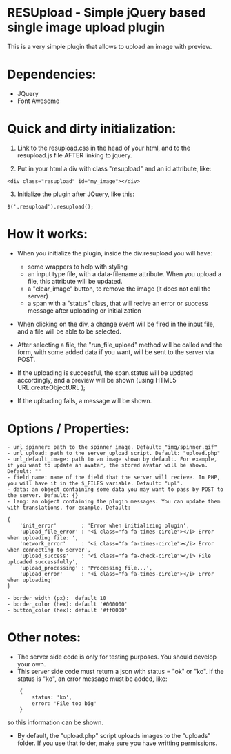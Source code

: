 # RESUpload - Simple jQuery based single image upload plugin

This is a very simple plugin that allows to upload an image with preview.

# Dependencies:
- JQuery
- Font Awesome





# Quick and dirty initialization:
	
1. Link to the resupload.css in the head of your html, and to the resupload.js file AFTER linking to jquery.

2. Put in your html a div with class "resupload" and an id attribute, like:
		
```
<div class="resupload" id="my_image"></div>
```

3. Initialize the plugin after JQuery, like this:

```
$('.resupload').resupload();
```


# How it works:

- When you initialize the plugin, inside the div.resupload you will have:
	- some wrappers to help with styling
	- an input type file, with a data-filename attribute. When you upload a file, this attribute will be updated.
	- a "clear_image" button, to remove the image (it does not call the server)
	- a span with a "status" class, that will recive an error or success message after uploading or initialization

- When clicking on the div, a change event will be fired in the input file, and a file will be able to be selected.

- After selecting a file, the "run_file_upload" method will be called and the form, with some added data if you want, will be sent to the server via POST.

- If the uploading is successful, the span.status will be updated accordingly, and a preview will be shown (using HTML5 URL.createObjectURL );

- If the uploading fails, a message will be shown.




# Options / Properties:
	
	- url_spinner: path to the spinner image. Default: "img/spinner.gif"
	- url_upload: path to the server upload script. Default: "upload.php"
	- url_default_image: path to an image shown by default. For example, if you want to update an avatar, the stored avatar will be shown. Default: ""
	- field_name: name of the field that the server will recieve. In PHP, you will have it in the $_FILES variable. Default: "upl".
	- data: an object containing some data you may want to pass by POST to the server. Default: {}
	- lang: an object containing the plugin messages. You can update them with translations, for example. Default: 

```
{
    'init_error'        : 'Error when initializing plugin',
    'upload_file_error' : '<i class="fa fa-times-circle"></i> Error when uploading file: ',
    'network_error'     : '<i class="fa fa-times-circle"></i> Error when connecting to server',
    'upload_success'    : '<i class="fa fa-check-circle"></i> File uploaded successfully',
    'upload_processing' : 'Processing file...',
    'upload_error'      : '<i class="fa fa-times-circle"></i> Error when uploading'
}
```

	- border_width (px):  default 10
    - border_color (hex): default '#000000'
    - button_color (hex): default '#ff0000'





# Other notes:

- The server side code is only for testing purposes. You should develop your own.
- This server side code must return a json with status = "ok" or "ko". If the status is "ko", an error message must be added, like:
	
```
	{
		status: 'ko',
		error: 'File too big'
	}
```

so this information can be shown.
- By default, the "upload.php" script uploads images to the "uploads" folder. If you use that folder, make sure you have writting permissions.
